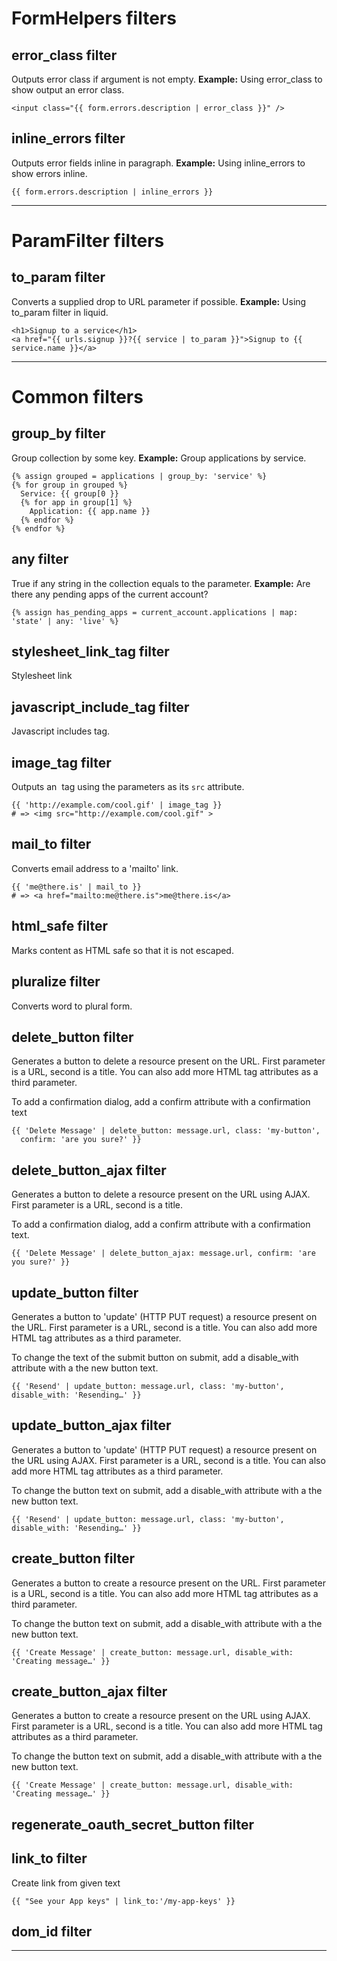 # FormHelpers filters

## error_class filter
Outputs error class if argument is not empty.
__Example:__ Using error_class to show output an error class.
```liquid
<input class="{{ form.errors.description | error_class }}" />
```

## inline_errors filter
Outputs error fields inline in paragraph.
__Example:__ Using inline_errors to show errors inline.
```liquid
{{ form.errors.description | inline_errors }}
```
-----------

# ParamFilter filters

## to_param filter
Converts a supplied drop to URL parameter if possible.
__Example:__ Using to_param filter in liquid.
```liquid
<h1>Signup to a service</h1>
<a href="{{ urls.signup }}?{{ service | to_param }}">Signup to {{ service.name }}</a>
```
-----------

# Common filters

## group_by filter
Group collection by some key.
__Example:__ Group applications by service.
```liquid
{% assign grouped = applications | group_by: 'service' %}
{% for group in grouped %}
  Service: {{ group[0 }}
  {% for app in group[1] %}
    Application: {{ app.name }}
  {% endfor %}
{% endfor %}
```

## any filter
True if any string in the collection equals to the parameter.
__Example:__ Are there any pending apps of the current account?
```liquid
{% assign has_pending_apps = current_account.applications | map: 'state' | any: 'live' %}
```

## stylesheet_link_tag filter
Stylesheet link

## javascript_include_tag filter
Javascript includes tag.

## image_tag filter
Outputs an <img> tag using the parameters as its `src` attribute.
```liquid
{{ 'http://example.com/cool.gif' | image_tag }}
# => <img src="http://example.com/cool.gif" >
```

## mail_to filter
Converts email address to a 'mailto' link.
```liquid
{{ 'me@there.is' | mail_to }}
# => <a href="mailto:me@there.is">me@there.is</a>
```

## html_safe filter
Marks content as HTML safe so that it is not escaped.

## pluralize filter
Converts word to plural form.

## delete_button filter

Generates a button to delete a resource present on the URL.
First parameter is a URL, second is a title. You can also add more
HTML tag attributes as a third parameter.

To add a confirmation dialog, add a confirm attribute with a
confirmation text
      
```liquid
{{ 'Delete Message' | delete_button: message.url, class: 'my-button',
  confirm: 'are you sure?' }}
```

## delete_button_ajax filter

Generates a button to delete a resource present on the URL using AJAX.
First parameter is a URL, second is a title.

To add a confirmation dialog, add a confirm attribute with a
confirmation text.
      
```liquid
{{ 'Delete Message' | delete_button_ajax: message.url, confirm: 'are you sure?' }}
```

## update_button filter

Generates a button to 'update' (HTTP PUT request) a resource present on the URL.
First parameter is a URL, second is a title. You can also add more
HTML tag attributes as a third parameter.

To change the text of the submit button on submit, add a disable_with attribute with a
the new button text.
      
```liquid
{{ 'Resend' | update_button: message.url, class: 'my-button', disable_with: 'Resending…' }}
```

## update_button_ajax filter

Generates a button to 'update' (HTTP PUT request) a resource present on
the URL using AJAX. First parameter is a URL, second is a title. You can
also add more HTML tag attributes as a third parameter.

To change the button text on submit, add a disable_with attribute with a
the new button text.
      
```liquid
{{ 'Resend' | update_button: message.url, class: 'my-button', disable_with: 'Resending…' }}
```

## create_button filter

Generates a button to create a resource present on the URL.
First parameter is a URL, second is a title. You can
also add more HTML tag attributes as a third parameter.

To change the button text on submit, add a disable_with attribute with a
the new button text.
      
```liquid
{{ 'Create Message' | create_button: message.url, disable_with: 'Creating message…' }}
```

## create_button_ajax filter

Generates a button to create a resource present on the URL using AJAX.
First parameter is a URL, second is a title. You can
also add more HTML tag attributes as a third parameter.

To change the button text on submit, add a disable_with attribute with a
the new button text.
      
```liquid
{{ 'Create Message' | create_button: message.url, disable_with: 'Creating message…' }}
```

## regenerate_oauth_secret_button filter

## link_to filter
Create link from given text
```liquid
{{ "See your App keys" | link_to:'/my-app-keys' }}
```

## dom_id filter
-----------

